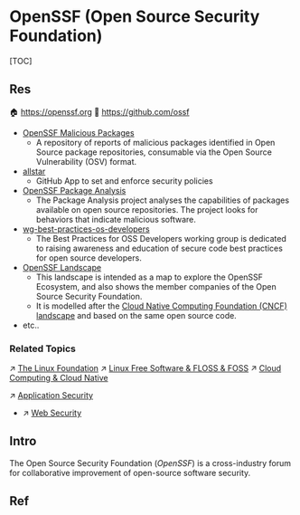 # OpenSSF (Open Source Security Foundation)

[TOC]



## Res
🏠 https://openssf.org
🚧 https://github.com/ossf
- [OpenSSF Malicious Packages](https://github.com/ossf/malicious-packages)
	- A repository of reports of malicious packages identified in Open Source package repositories, consumable via the Open Source Vulnerability (OSV) format.
- [allstar](https://github.com/ossf/allstar)
	- GitHub App to set and enforce security policies
- [OpenSSF Package Analysis](https://github.com/ossf/package-analysis)
	- The Package Analysis project analyses the capabilities of packages available on open source repositories. The project looks for behaviors that indicate malicious software.
- [wg-best-practices-os-developers](https://github.com/ossf/wg-best-practices-os-developers)
	- The Best Practices for OSS Developers working group is dedicated to raising awareness and education of secure code best practices for open source developers.
- [OpenSSF Landscape](https://github.com/ossf/ossf-landscape)
	- This landscape is intended as a map to explore the OpenSSF Ecosystem, and also shows the member companies of the Open Source Security Foundation.
	- It is modelled after the [Cloud Native Computing Foundation (CNCF) landscape](https://landscape.cncf.io/) and based on the same open source code.
- etc..


### Related Topics
↗ [The Linux Foundation](../../../../🔑%20CS%20Core/🥷🏼%20Operating%20Systems%20&%20Kernels%20(Engineering%20Part)/Linux%20(Derived%20From%20UNIX%20Family)/The%20Linux%20Foundation.md)
↗ [Linux Free Software & FLOSS & FOSS](../../../../🔑%20CS%20Core/🥷🏼%20Operating%20Systems%20&%20Kernels%20(Engineering%20Part)/Linux%20(Derived%20From%20UNIX%20Family)/Linux%20Free%20Software%20&%20OSS%20(Open%20Source%20Software)/Linux%20Free%20Software%20&%20FLOSS%20&%20FOSS.md)
↗ [Cloud Computing & Cloud Native](../../../../Software%20Engineering/☁️%20Cloud%20Computing%20&%20Cloud%20Native/Cloud%20Computing%20&%20Cloud%20Native.md)

↗ [Application Security](../../../Application%20Security/Application%20Security.md)
- ↗ [Web Security](../../../Application%20Security/💉%20Web%20Security/Web%20Security.md)



## Intro
The Open Source Security Foundation (_OpenSSF_) is a cross-industry forum for collaborative improvement of open-source software security.



## Ref

